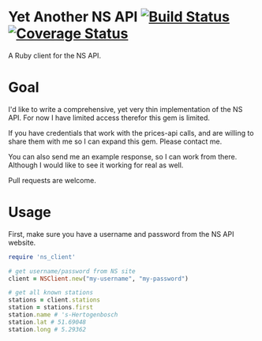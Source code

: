 Yet Another NS API [![Build Status](https://travis-ci.org/stefanhendriks/ns-api.png?branch=master)](https://travis-ci.org/stefanhendriks/ns-api) [![Coverage Status](https://coveralls.io/repos/stefanhendriks/ns-api/badge.png)](https://coveralls.io/r/stefanhendriks/ns-api)
==================
A Ruby client for the NS API.


Goal
====
I'd like to write a comprehensive, yet very thin implementation of the NS API. For now I have limited access therefor this gem is limited.

If you have credentials that work with the prices-api calls, and are willing to share them with me so I can expand this gem. Please contact me.

You can also send me an example response, so I can work from there. Although I would like to see it working for real as well.

Pull requests are welcome.

Usage
=====
First, make sure you have a username and password from the NS API website.
```ruby
require 'ns_client'

# get username/password from NS site
client = NSClient.new("my-username", "my-password")

# get all known stations
stations = client.stations
station = stations.first
station.name # 's-Hertogenbosch
station.lat # 51.69048
station.long # 5.29362

```

